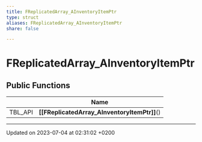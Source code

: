 ```yaml
---
title: FReplicatedArray_AInventoryItemPtr
type: struct
aliases: FReplicatedArray_AInventoryItemPtr
share: false

---
```


# FReplicatedArray_AInventoryItemPtr





## Public Functions

|                | Name           |
| -------------- | -------------- |
| TBL_API | **[[FReplicatedArray_AInventoryItemPtr]]**() |

-------------------------------

Updated on 2023-07-04 at 02:31:02 +0200